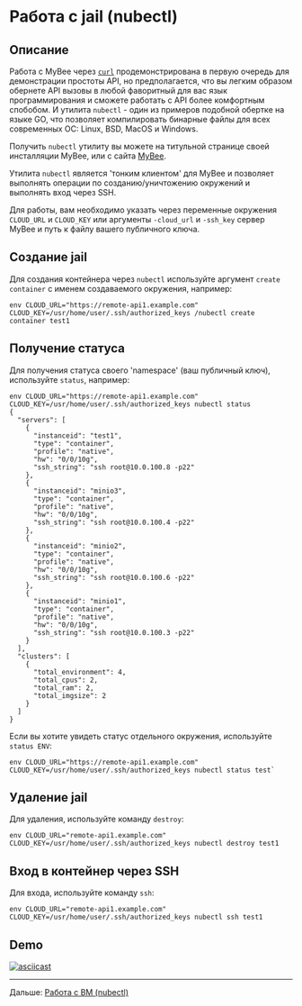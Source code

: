 # Работа с jail (nubectl)

## Описание

Работа с MyBee через [`curl`](jail_curl.md) продемонстрирована в первую очередь для демонстрации простоты API, но предполагается, что вы легким образом обернете API вызовы в любой фаворитный для вас язык программирования и сможете работать с API
более комфортным спобобом. И утилита `nubectl` - один из примеров подобной обертке на языке GO, что позволяет компилировать бинарные файлы для всех современных ОС: Linux, BSD, MacOS и Windows.

Получить `nubectl` утилиту вы можете на титульной странице своей инсталляции MyBee, или с сайта <a target="_blank" href="https://myb.convectix.com/download/">MyBee</a>.

Утилита `nubectl` является 'тонким клиентом' для MyBee и позволяет выполнять операции по созданию/уничтожению окружений и выполнять вход через SSH.

Для работы, вам необходимо указать через переменные окружения `CLOUD_URL` и `CLOUD_KEY` или аргументы `-cloud_url` и `-ssh_key` сервер MyBee и путь к файлу вашего публичного ключа.

## Создание jail

Для создания контейнера через `nubectl` используйте аргумент `create container` с именем создаваемого окружения, например:
```
env CLOUD_URL="https://remote-api1.example.com" CLOUD_KEY=/usr/home/user/.ssh/authorized_keys /nubectl create container test1
```

## Получение статуса

Для получения статуса своего 'namespace' (ваш публичный ключ), используйте `status`, например:
```
env CLOUD_URL="https://remote-api1.example.com" CLOUD_KEY=/usr/home/user/.ssh/authorized_keys nubectl status
{
  "servers": [
    {
      "instanceid": "test1",
      "type": "container",
      "profile": "native",
      "hw": "0/0/10g",
      "ssh_string": "ssh root@10.0.100.8 -p22"
    },
    {
      "instanceid": "minio3",
      "type": "container",
      "profile": "native",
      "hw": "0/0/10g",
      "ssh_string": "ssh root@10.0.100.4 -p22"
    },
    {
      "instanceid": "minio2",
      "type": "container",
      "profile": "native",
      "hw": "0/0/10g",
      "ssh_string": "ssh root@10.0.100.6 -p22"
    },
    {
      "instanceid": "minio1",
      "type": "container",
      "profile": "native",
      "hw": "0/0/10g",
      "ssh_string": "ssh root@10.0.100.3 -p22"
    }
  ],
  "clusters": [
    {
      "total_environment": 4,
      "total_cpus": 2,
      "total_ram": 2,
      "total_imgsize": 2
    }
  ]
}
```
Если вы хотите увидеть статус отдельного окружения, используйте `status ENV`:
```
env CLOUD_URL="https://remote-api1.example.com" CLOUD_KEY=/usr/home/user/.ssh/authorized_keys nubectl status test`
```


## Удаление jail

Для удаления, используйте команду `destroy`:
```
env CLOUD_URL="remote-api1.example.com" CLOUD_KEY=/usr/home/user/.ssh/authorized_keys nubectl destroy test1
```

## Вход в контейнер через SSH

Для входа, используйте команду `ssh`:
```
env CLOUD_URL="remote-api1.example.com" CLOUD_KEY=/usr/home/user/.ssh/authorized_keys nubectl ssh test1
```

## Demo

[![asciicast](https://asciinema.org/a/492115.svg)](https://asciinema.org/a/492115)

---

Дальше: [Работа с ВМ (nubectl)](bhyve_nubectl.md)
